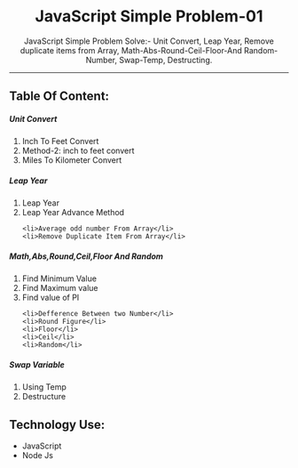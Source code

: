 
<h1 align="center">JavaScript Simple Problem-01</h1>

<p align="center">JavaScript Simple Problem Solve:- Unit Convert, Leap Year, Remove duplicate items from Array, Math-Abs-Round-Ceil-Floor-And Random-Number, Swap-Temp, Destructing.</p>

<hr>

<h2>Table Of Content:</h2>

<h5>Unit Convert</h5>
<ol>
    <li>Inch To Feet Convert</li>
    <li>Method-2: inch to feet convert</li>
    <li>Miles To Kilometer Convert</li>  
</ol>

<h5>Leap Year</h5>

<ol>
    <li>Leap Year</li>
    <li>Leap Year Advance Method</li>

    <li>Average odd number From Array</li>
    <li>Remove Duplicate Item From Array</li>
</ol>

<h5>Math,Abs,Round,Ceil,Floor And Random</h5>

<ol>
    <li>Find Minimum Value</li>
    <li>Find Maximum value</li>
    <li>Find value of PI</li>

    <li>Defference Between two Number</li>
    <li>Round Figure</li>
    <li>Floor</li>
    <li>Ceil</li>
    <li>Random</li>
</ol>

<h5>Swap Variable</h5>
<ol>
    <li>Using Temp</li>
    <li>Destructure</li>
</ol>

<h2>Technology Use:</h2>

<ul>
    <li>JavaScript</li>
    <li>Node Js</li>
</ul>